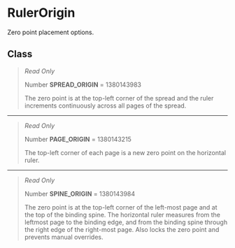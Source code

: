 # RulerOrigin
Zero point placement options.

## Class
> *Read Only* 
> 
> Number **SPREAD_ORIGIN** = 1380143983
> 
> The zero point is at the top-left corner of the spread and the ruler increments continuously across all pages of the spread.
*** 
> *Read Only* 
> 
> Number **PAGE_ORIGIN** = 1380143215
> 
> The top-left corner of each page is a new zero point on the horizontal ruler.
*** 
> *Read Only* 
> 
> Number **SPINE_ORIGIN** = 1380143984
> 
> The zero point is at the top-left corner of the left-most page and at the top of the binding spine. The horizontal ruler measures from the leftmost page to the binding edge, and from the binding spine through the right edge of the right-most page. Also locks the zero point and prevents manual overrides.

